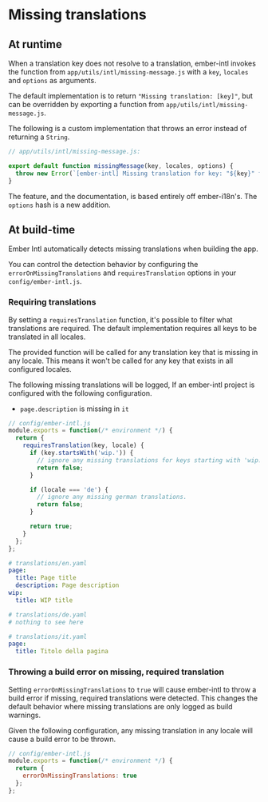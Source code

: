 # Missing translations

## At runtime

When a translation key does not resolve to a translation, ember-intl invokes the function from `app/utils/intl/missing-message.js` with a `key`, `locales` and `options` as arguments.

The default implementation is to return `"Missing translation: [key]"`, but can be overridden by exporting a function from `app/utils/intl/missing-message.js`.

The following is a custom implementation that throws an error instead of returning a `String`.

```js
// app/utils/intl/missing-message.js:

export default function missingMessage(key, locales, options) {
  throw new Error(`[ember-intl] Missing translation for key: "${key}" for locales: "${locales}"`);
}
```

The feature, and the documentation, is based entirely off ember-i18n's. The `options` hash is a new addition.

## At build-time

Ember Intl automatically detects missing translations when building the app.

You can control the detection behavior by configuring the `errorOnMissingTranslations` and `requiresTranslation` options in your `config/ember-intl.js`.

### Requiring translations

By setting a `requiresTranslation` function, it's possible to filter what translations are required.
The default implementation requires all keys to be translated in all locales.

The provided function will be called for any translation key that is missing in any locale.
This means it won't be called for any key that exists in all configured locales.

The following missing translations will be logged, If an ember-intl project is configured with the following configuration.

- `page.description` is missing in `it`

```js
// config/ember-intl.js
module.exports = function(/* environment */) {
  return {
    requiresTranslation(key, locale) {
      if (key.startsWith('wip.')) {
        // ignore any missing translations for keys starting with 'wip.'.
        return false;
      }

      if (locale === 'de') {
        // ignore any missing german translations.
        return false;
      }

      return true;
    }
  };
};
```

```yaml
# translations/en.yaml
page:
  title: Page title
  description: Page description
wip:
  title: WIP title

# translations/de.yaml
# nothing to see here

# translations/it.yaml
page:
  title: Titolo della pagina
```

### Throwing a build error on missing, required translation

Setting `errorOnMissingTranslations` to `true` will cause ember-intl to throw a build error if missing, required translations were detected.
This changes the default behavior where missing translations are only logged as build warnings.

Given the following configuration, any missing translation in any locale will cause a build error to be thrown.

```js
// config/ember-intl.js
module.exports = function(/* environment */) {
  return {
    errorOnMissingTranslations: true
  };
};
```
